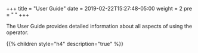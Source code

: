 +++
title = "User Guide"
date = 2019-02-22T15:27:48-05:00
weight = 2
pre = "<b> </b>"
+++


The User Guide provides detailed information about all aspects of using the operator.

{{% children style="h4" description="true" %}}
